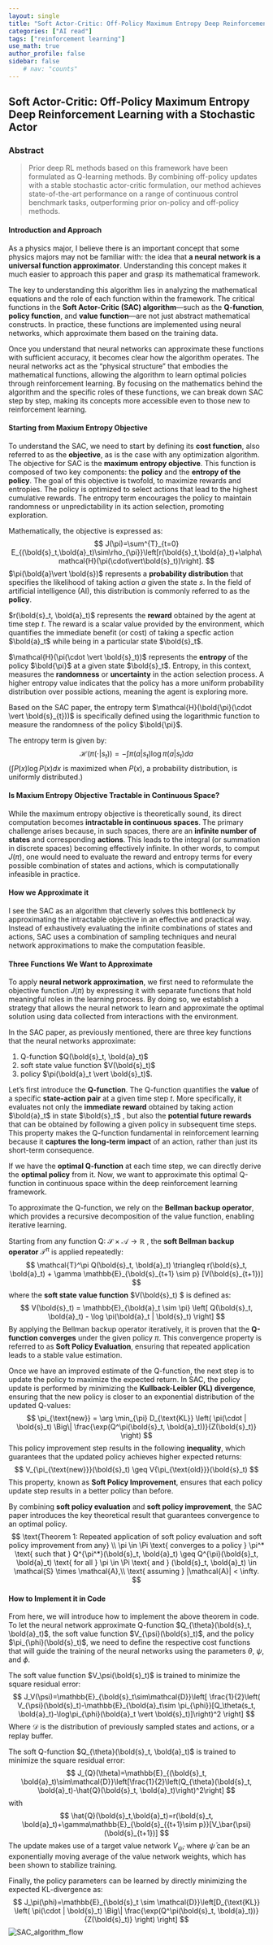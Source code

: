 ```yaml
---
layout: single
title: "Soft Actor-Critic: Off-Policy Maximum Entropy Deep Reinforcement Learning with a Stochastic Actor"
categories: ["AI read"]
tags: ["reinforcement learning"]
use_math: true
author_profile: false
sidebar: false
    # nav: "counts"
---
```


## Soft Actor-Critic: Off-Policy Maximum Entropy Deep Reinforcement Learning with a Stochastic Actor

### Abstract

>Prior deep RL methods based on this framework have been formulated as Q-learning methods. By combining off-policy updates with a stable stochastic actor-critic formulation, our method achieves state-of-the-art performance on a range of continuous control benchmark tasks, outperforming prior on-policy and off-policy methods. 



#### Introduction and Approach

As a physics major, I believe there is an important concept that some physics majors may not be familiar with: the idea that **a neural network is a universal function approximator**. Understanding this concept makes it much easier to approach this paper and grasp its mathematical framework.

The key to understanding this algorithm lies in analyzing the mathematical equations and the role of each function within the framework. The critical functions in the **Soft Actor-Critic (SAC) algorithm**—such as the **Q-function**, **policy function**, and **value function**—are not just abstract mathematical constructs. In practice, these functions are implemented using neural networks, which approximate them based on the training data.

Once you understand that neural networks can approximate these functions with sufficient accuracy, it becomes clear how the algorithm operates. The neural networks act as the “physical structure” that embodies the mathematical functions, allowing the algorithm to learn optimal policies through reinforcement learning. By focusing on the mathematics behind the algorithm and the specific roles of these functions, we can break down SAC step by step, making its concepts more accessible even to those new to reinforcement learning.



#### Starting from Maxium Entropy Objective

To understand the  SAC, we need to start by defining its **cost function**, also referred to as the **objective**, as is the case with any optimization algorithm. The objective for SAC is the **maximum entropy objective**. This function is composed of two key components: the **policy** and the **entropy of the policy**. The goal of this objective is twofold, to maximize rewards and entropies. The policy is optimized to select actions that lead to the highest cumulative rewards. The entropy term encourages the policy to maintain randomness or unpredictability in its action selection, promoting exploration. 

Mathematically, the objective is expressed as:
$$
J(\pi)=\sum^{T}_{t=0} E_{(\bold{s}_t,\bold{a}_t)\sim\rho_{\pi}}\left[r(\bold{s}_t,\bold{a}_t)+\alpha\mathcal{H}(\pi(\cdot\vert\bold{s}_t))\right].
$$
$\pi(\bold{a}\vert \bold{s})$ represents a **probability distribution** that specifies the likelihood of taking action $a$ given the state $s$. In the field of artificial intelligence (AI), this distribution is commonly referred to as the **policy**. 

$r(\bold{s}_t, \bold{a}_t)$ represents the **reward** obtained by the agent at time step $t$. The reward is a scalar value provided by the environment, which quantifies the immediate benefit (or cost) of taking a specfic action $\bold{a}_t$ while being in a particular state $\bold{s}_t$.

$\mathcal{H}(\pi(\cdot \vert \bold{s}_t))$ represents the **entropy** of the policy $\bold{\pi}$ at a given state $\bold{s}_t$. Entropy, in this context, measures the **randomness** or **uncertainty** in the action selection process. A higher entropy value indicates that the policy has a more uniform probability distribution over possible actions, meaning the agent is exploring more. 

Based on the SAC paper, the entropy term $\mathcal{H}(\bold{\pi}(\cdot \vert \bold{s}_{t}))$ is specifically defined using the logarithmic function to measure the randomness of the policy $\bold{\pi}$.

The entropy term is given by:
$$
\mathcal{H}(\pi(\cdot \vert s_t))=-\int\pi(a\vert s_t)\log \pi(a \vert s_t)da
$$
($\int P(x)\log P(x) dx$ is maximized when $P(x)$, a probability distribution, is uniformly distributed.)

#### Is Maxium Entropy Objective Tractable in Continuous Space? 

While the maximum entropy objective is theoretically sound, its direct computation becomes **intractable in continuous spaces**. The primary challenge arises because, in such spaces, there are an **infinite number of states** and corresponding **actions**. This leads to the integral (or summation in discrete spaces) becoming effectively infinite. In other words, to comput $J(\pi)$, one would need to evaluate the reward and entropy terms for every possible combination of states and actions, which is computationally infeasible in practice. 

#### How we Approximate it

I see the SAC as an algorithm that cleverly solves this bottleneck by approximating the intractable objective in an effective and practical way. Instead of exhaustively evaluating the infinite combinations of states and actions, SAC uses a combination of sampling techniques and neural network approximations to make the computation feasible.

#### Three Functions We Want to Approximate

To apply **neural network approximation**, we first need to reformulate the objective function $J(\pi)$ by expressing it with separate functions that hold meaningful roles in the learning process. By doing so, we establish a strategy that allows the neural network to learn and approximate the optimal solution using data collected from interactions with the environment.

In the SAC paper, as previously mentioned, there are three key functions that the neural networks approximate:

1. Q-function $Q(\bold{s}_t, \bold{a}_t)$
2. soft state value function $V(\bold{s}_t)$ 
3. policy $\pi(\bold{a}_t \vert \bold{s}_t)$.

Let’s first introduce the **Q-function**. The Q-function quantifies the **value** of a specific **state-action pair** at a given time step $t$. More specifically, it evaluates not only the **immediate reward** obtained by taking action $\bold{a}_t$ in state $\bold{s}_t$ , but also the **potential future rewards** that can be obtained by following a given policy in subsequent time steps. This property makes the Q-function fundamental in reinforcement learning because it **captures the long-term impact** of an action, rather than just its short-term consequence.

If we have the **optimal Q-function** at each time step, we can directly derive the **optimal policy** from it. Now, we want to approximate this optimal Q-function in continuous space within the deep reinforcement learning framework.

To approximate the Q-function, we rely on the **Bellman backup operator**, which provides a recursive decomposition of the value function, enabling iterative learning.

Starting from any function Q: $\mathcal{S} \times \mathcal{A} \to \mathbb{R}$ , the **soft Bellman backup operator** $\mathcal{T}^\pi$ is applied repeatedly:
$$
\mathcal{T}^\pi Q(\bold{s}_t, \bold{a}_t) \triangleq r(\bold{s}_t, \bold{a}_t) + \gamma \mathbb{E}_{\bold{s}_{t+1} \sim p} [V(\bold{s}_{t+1})]
$$
where the **soft state value function** $V(\bold{s}_t) $ is defined as:
$$
V(\bold{s}_t) = \mathbb{E}_{\bold{a}_t \sim \pi} \left[ Q(\bold{s}_t, \bold{a}_t) - \log \pi(\bold{a}_t | \bold{s}_t) \right]
$$
By applying the Bellman backup operator iteratively, it is proven that the **Q-function converges** under the given policy $\pi$. This convergence property is referred to as **Soft Policy Evaluation**, ensuring that repeated application leads to a stable value estimation.

Once we have an improved estimate of the Q-function, the next step is to update the policy to maximize the expected return. In SAC, the policy update is performed by minimizing the **Kullback-Leibler (KL) divergence**, ensuring that the new policy is closer to an exponential distribution of the updated Q-values:
$$
\pi_{\text{new}} = \arg \min_{\pi} D_{\text{KL}} \left( \pi(\cdot | \bold{s}_t) \Big\| \frac{\exp(Q^\pi(\bold{s}_t, \bold{a}_t))}{Z(\bold{s}_t)} \right)
$$
This policy improvement step results in the following **inequality**, which guarantees that the updated policy achieves higher expected returns:
$$
V_{\pi_{\text{new}}}(\bold{s}_t) \geq V{\pi_{\text{old}}}(\bold{s}_t)
$$
This property, known as **Soft Policy Improvement**, ensures that each policy update step results in a better policy than before.

By combining **soft policy evaluation** and **soft policy improvement**, the SAC paper introduces the key theoretical result that guarantees convergence to an optimal policy.
$$
\text{Theorem 1: Repeated application of soft policy evaluation and soft policy improvement from any} \\ \pi \in \Pi
\text{ converges to a policy } \pi^* \text{ such that } Q^{\pi^*}(\bold{s}_t, \bold{a}_t) \geq Q^{\pi}(\bold{s}_t, \bold{a}_t) \text{ for all } \pi \in \Pi \text{ and } (\bold{s}_t, \bold{a}_t) \in \mathcal{S} \times \mathcal{A},\\ \text{ assuming } |\mathcal{A}| < \infty.
$$

#### How to Implement it in Code

From here, we will introduce how to implement the above theorem in code. To let the neural network approximate Q-function $Q_{\theta}(\bold{s}_t, \bold{a}_t)$, the soft value function $V_{\psi}(\bold{s}_t)$, and the policy $\pi_{\phi}(\bold{s}_t)$, we need to define the respective cost functions that will guide the training of the neural networks using the parameters $\theta$, $\psi$, and $\phi$.

The soft value function $V_\psi(\bold{s}_t)$ is trained to minimize the square residual error:
$$
J_V(\psi)=\mathbb{E}_{\bold{s}_t\sim\mathcal{D}}\left[ \frac{1}{2}\left( V_{\psi}(\bold{s}_t)-\mathbb{E}_{\bold{a}_t\sim \pi_{\phi}}[Q_\theta(s_t, \bold{a}_t)-\log\pi_{\phi}(\bold{a}_t \vert \bold{s}_t)]\right)^2 \right]
$$
Where $\mathcal{D}$ is the distribution of previously sampled states and actions, or a replay buffer. 

The soft Q-function $Q_{\theta}(\bold{s}_t, \bold{a}_t)$ is trained to minimize the square residual error:
$$
J_{Q}(\theta)=\mathbb{E}_{(\bold{s}_t, \bold{a}_t)\sim\mathcal{D}}\left[\frac{1}{2}\left(Q_{\theta}(\bold{s}_t, \bold{a}_t)-\hat{Q}(\bold{s}_t, \bold{a}_t)\right)^2\right]
$$
with 
$$
\hat{Q}(\bold{s}_t,\bold{a}_t)=r(\bold{s}_t, \bold{a}_t)+\gamma\mathbb{E}_{\bold{s}_{{t+1}\sim p}}[V_\bar{\psi}(\bold{s}_{t+1})]
$$
The update makes use of a target value network $V_{\bar{\psi}}$, where $\bar{\psi}$ can be an exponentially moving average of  the value network weights, which has been shown to stabilize training.

Finally, the policy parameters can be learned by directly minimizing the expected  KL-divergence as:
$$
J_\pi(\phi)=\mathbb{E}_{\bold{s}_t \sim \mathcal{D}}\left[D_{\text{KL}} \left( \pi(\cdot | \bold{s}_t) \Big\| \frac{\exp(Q^\pi(\bold{s}_t, \bold{a}_t))}{Z(\bold{s}_t)} \right) \right]
$$
![SAC_algorithm_flow](../images/2025-01-19-PMLR_Haarnoja_Soft_Actor_Critic/SAC_algorithm_flow.png)
